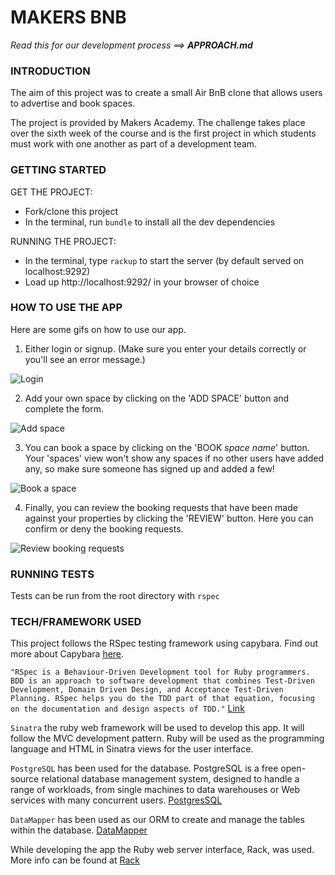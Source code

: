 # MAKERS BNB

*Read this for our development process ==>* ***APPROACH.md***

### INTRODUCTION

The aim of this project was to create a small Air BnB clone that allows users to advertise and book spaces.

The project is provided by Makers Academy. The challenge takes place over the sixth week of the course and is the first project in which students must work with one another as part of a development team.

### GETTING STARTED

GET THE PROJECT:
* Fork/clone this project
* In the terminal, run `bundle` to install all the dev dependencies

RUNNING THE PROJECT:
* In the terminal, type `rackup` to start the server (by default served on localhost:9292)
* Load up http://localhost:9292/ in your browser of choice

### HOW TO USE THE APP

Here are some gifs on how to use our app.

1.  Either login or signup. (Make sure you enter your details correctly or you'll see an error message.)

![Login](https://giphy.com/gifs/7zooadSPfLyYBsFJf4)

2. Add your own space by clicking on the 'ADD SPACE' button and complete the form.

![Add space](https://giphy.com/gifs/67TgWLfKSVOS7rIhHU)

3. You can book a space by clicking on the 'BOOK *space name*' button. Your 'spaces' view won't show any spaces if no other users have added any, so make sure someone has signed up and added a few!

![Book a space](https://giphy.com/gifs/3dgmpw5B1HL7rEUSNu)

4. Finally, you can review the booking requests that have been made against your properties by clicking the 'REVIEW' button. Here you can confirm or deny the booking requests.

![Review booking requests](https://giphy.com/gifs/9GIifxRVN3Y7WMcTfU)

### RUNNING TESTS

Tests can be run from the root directory with `rspec`

### TECH/FRAMEWORK USED

This project follows the RSpec testing framework using capybara. Find out more about Capybara [here](http://teamcapybara.github.io/capybara/).

`"RSpec is a Behaviour-Driven Development tool for Ruby programmers. BDD is an approach to software development that combines Test-Driven Development, Domain Driven Design, and Acceptance Test-Driven Planning. RSpec helps you do the TDD part of that equation, focusing on the documentation and design aspects of TDD."` [Link](https://relishapp.com/rspec)

`Sinatra` the ruby web framework will be used to develop this app. It will follow the MVC development pattern. Ruby will be used as the programming language and HTML in Sinatra views for the user interface.

`PostgreSQL` has been used for the database. PostgreSQL is a free open-source relational database management system, designed to handle a range of workloads, from single machines to data warehouses or Web services with many concurrent users. [PostgresSQL](https://www.postgresql.org/)

`DataMapper` has been used as our ORM to create and manage the tables within the database. [DataMapper](https://datamapper.org/)

While developing the app the Ruby web server interface, Rack, was used. More info can be found at [Rack](https://rack.github.io/)
